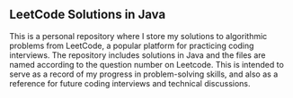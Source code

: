 LeetCode Solutions in Java
--
This is a personal repository where I store my solutions to algorithmic problems from LeetCode, a popular platform for practicing coding interviews. The repository includes solutions in Java and the files are named according to the question number on Leetcode. This is intended to serve as a record of my progress in problem-solving skills, and also as a reference for future coding interviews and technical discussions.
